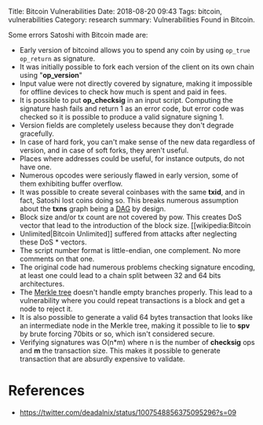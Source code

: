 Title: Bitcoin Vulnerabilities
Date: 2018-08-20 09:43
Tags: bitcoin, vulnerabilities
Category: research
summary: Vulnerabilities Found in Bitcoin.

Some errors Satoshi with Bitcoin made are:

* Early version of bitcoind allows you to spend any coin by using `op_true op_return` as signature.
* It was initially possible to fork each version of the client on its own chain using "**op\_version**"
* Input value were not directly covered by signature, making it impossible for offline devices to check how much is spent and paid in fees.
* It is possible to put **op\_checksig** in an input script. Computing the signature hash fails and return 1 as an error code, but error code was checked so it is possible to produce a valid signature signing 1.
* Version fields are completely useless because they don't degrade gracefully.
* In case of hard fork, you can't make sense of the new data regardless of version, and in case of soft forks, they aren't useful.
* Places where addresses could be useful, for instance outputs, do not have one.
* Numerous opcodes were seriously flawed in early version, some of them exhibiting buffer overflow.
* It was possible to create several coinbases with the same **txid**, and in fact, Satoshi lost coins doing so. This breaks numerous assumption about the **txns** graph being a [DAG](wikipedia:Directed_acyclic_graph "wikilink") by design.
* Block size and/or tx count are not covered by pow. This creates DoS vector that lead to the introduction of the block size.  \[\[wikipedia:Bitcoin
* Unlimited|Bitcoin Unlimited\]\] suffered from attacks after neglecting these DoS * vectors.
* The script number format is little-endian, one complement. No more comments on that one.
* The original code had numerous problems checking signature encoding, at least one could lead to a chain split between 32 and 64 bits architectures.
* The [Merkle tree](wikipedia:Merkle_tree "wikilink") doesn't handle empty branches properly. This lead to a vulnerability where you could repeat transactions is a block and get a node to reject it.
* It is also possible to generate a valid 64 bytes transaction that looks like an intermediate node in the Merkle tree, making it possible to lie to **spv** by brute forcing 70bits or so, which isn't considered secure.
* Verifying signatures was O(n\*m) where n is the number of **checksig** ops and **m** the transaction size. This makes it possible to generate transaction that are absurdly expensive to validate.

References
==========

* <https://twitter.com/deadalnix/status/1007548856375095296?s=09>

